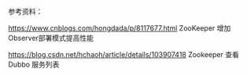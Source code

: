 参考资料：

https://www.cnblogs.com/hongdada/p/8117677.html   ZooKeeper 增加Observer部署模式提高性能

https://blog.csdn.net/hchaoh/article/details/103907418  Zookeeper 查看 Dubbo 服务列表
